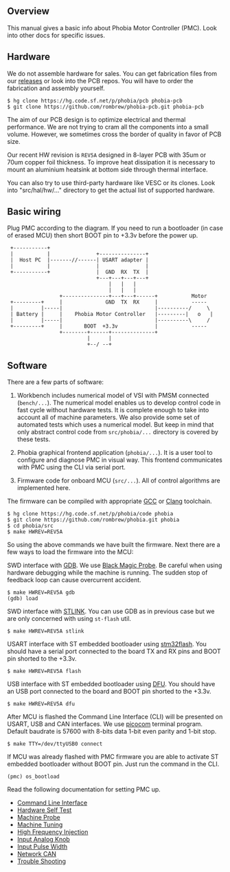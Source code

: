 ## Overview

This manual gives a basic info about Phobia Motor Controller (PMC). Look into
other docs for specific issues.

## Hardware

We do not assemble hardware for sales. You can get fabrication files from our
[releases](https://sourceforge.net/projects/phobia/files/) or look into the PCB
repos. You will have to order the fabrication and assembly yourself.

	$ hg clone https://hg.code.sf.net/p/phobia/pcb phobia-pcb
	$ git clone https://github.com/rombrew/phobia-pcb.git phobia-pcb

The aim of our PCB design is to optimize electrical and thermal performance.
We are not trying to cram all the components into a small volume. However, we
sometimes cross the border of quality in favor of PCB size.

Our recent HW revision is `REV5A` designed in 8-layer PCB with 35um or 70um
copper foil thickness. To improve heat dissipation it is necessary to mount an
aluminium heatsink at bottom side through thermal interface.

You can also try to use third-party hardware like VESC or its clones. Look into
"src/hal/hw/..." directory to get the actual list of supported hardware.

## Basic wiring

Plug PMC according to the diagram. If you need to run a bootloader (in case of
erased MCU) then short BOOT pin to +3.3v before the power up.

	 +-----------+
	 |           |               +---------------+
	 |  Host PC  |-------//------| USART adapter |
	 |           |               |               |
	 +-----------+               |  GND  RX  TX  |
	                             +---+---+---+---+
	                                 |   |   |
	                                 |   |   |
	                 +---------------+---+---+------+           Motor
	 +---------+     |              GND  TX  RX     |           -----
	 |         |-----|                              |----------/     \
	 | Battery |     |    Phobia Motor Controller   |---------|   o   |
	 |         |-----|                              |----------\     /
	 +---------+     |       BOOT  +3.3v            |           -----
	                 +--------+------+--------------+
	                          |      |
	                          +--/ --+

## Software

There are a few parts of software:

1. Workbench includes numerical model of VSI with PMSM connected (`bench/...`).
   The numerical model enables us to develop control code in fast cycle without
   hardware tests. It is complete enough to take into account all of machine
   parameters. We also provide some set of automated tests which uses a
   numerical model. But keep in mind that only abstract control code from
   `src/phobia/...` directory is covered by these tests.

2. Phobia graphical frontend application (`phobia/...`). It is a user tool to
   configure and diagnose PMC in visual way. This frontend communicates with
   PMC using the CLI via serial port.

3. Firmware code for onboard MCU (`src/...`). All of control algorithms are
   implemented here.

The firmware can be compiled with appropriate [GCC](https://gcc.gnu.org/) or
[Clang](https://clang.llvm.org/) toolchain.

	$ hg clone https://hg.code.sf.net/p/phobia/code phobia
	$ git clone https://github.com/rombrew/phobia.git phobia
	$ cd phobia/src
	$ make HWREV=REV5A

So using the above commands we have built the firmware. Next there are a few
ways to load the firmware into the MCU:

SWD interface with [GDB](https://www.gnu.org/software/gdb/). We use
[Black Magic Probe](https://1bitsquared.com/products/black-magic-probe). Be
careful when using hardware debugging while the machine is running. The sudden
stop of feedback loop can cause overcurrent accident.

	$ make HWREV=REV5A gdb
	(gdb) load

SWD interface with [STLINK](https://github.com/stlink-org/stlink). You can use
GDB as in previous case but we are only concerned with using `st-flash` util.

	$ make HWREV=REV5A stlink

USART interface with ST embedded bootloader using
[stm32flash](https://sourceforge.net/projects/stm32flash/). You should have a
serial port connected to the board TX and RX pins and BOOT pin shorted to the
+3.3v.

	$ make HWREV=REV5A flash

USB interface with ST embedded bootloader using
[DFU](http://dfu-util.sourceforge.net/). You should have an USB port connected
to the board and BOOT pin shorted to the +3.3v.

	$ make HWREV=REV5A dfu

After MCU is flashed the Command Line Interface (CLI) will be presented on
USART, USB and CAN interfaces. We use
[picocom](https://github.com/npat-efault/picocom) terminal program. Default
baudrate is 57600 with 8-bits data 1-bit even parity and 1-bit stop.

	$ make TTY=/dev/ttyUSB0 connect

If MCU was already flashed with PMC firmware you are able to activate ST
embedded bootloader without BOOT pin. Just run the command in the CLI.

	(pmc) os_bootload

Read the following documentation for setting PMC up.

* [Command Line Interface](CLI.md)
* [Hardware Self Test](SelfTest.md)
* [Machine Probe](MachineProbe.md)
* [Machine Tuning](MachineTuning.md)
* [High Frequency Injection](HFI.md)
* [Input Analog Knob](InputAnalogKnob.md)
* [Input Pulse Width](InputPulseWidth.md)
* [Network CAN](NetworkCAN.md)
* [Trouble Shooting](TroubleShooting.md)


